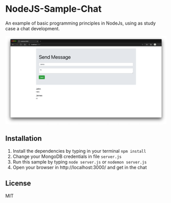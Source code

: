 # NodeJS-Sample-Chat

An example of basic programming principles in NodeJs, using as study case a chat development.

![Screenshot](https://raw.githubusercontent.com/reynergonzalez/nodejs-sample-chat/master/assets/screenshot-1.png "Screenshot")

## Installation

1. Install the dependencies by typing in your terminal `npm install`
2. Change your MongoDB credentials in file `server.js`
3. Run this sample by typing `node server.js` or `nodemon server.js`
4. Open your browser in http://localhost:3000/ and get in the chat

## License

MIT